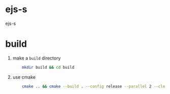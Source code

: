 # ejs-s
ejs-s 


# build

1. make a `build` directory
    ```bash
        mkdir build && cd build
    ```

2. use cmake 
    ```bash
        cmake .. && cmake --build . --config release --parallel 2 --clean-first
    ```